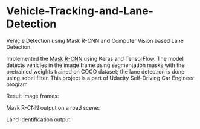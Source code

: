 # Vehicle-Tracking-and-Lane-Detection
Vehicle Detection using Mask R-CNN and Computer Vision based Lane Detection

Implemented the [Mask R-CNN](https://arxiv.org/abs/1703.06870) using Keras and TensorFlow.
The model detects vehicles in the image frame using segmentation masks with the pretrained weights trained on COCO dataset; the lane detection is done using sobel filter.
This project is a part of Udacity Self-Driving Car Engineer program

Result image frames:

Mask R-CNN output on a road scene:

[](./output/output_1.png)

Land Identification output:

[](./output/output_lane.png)
